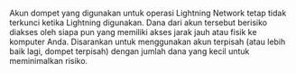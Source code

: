 Akun dompet yang digunakan untuk operasi Lightning Network tetap tidak terkunci ketika Lightning digunakan. Dana dari akun tersebut berisiko diakses oleh siapa pun yang memiliki akses jarak jauh atau fisik ke komputer Anda. Disarankan untuk menggunakan akun terpisah (atau lebih baik lagi, dompet terpisah) dengan jumlah dana yang kecil untuk meminimalkan risiko.